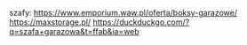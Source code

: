szafy:
https://www.emporium.waw.pl/oferta/boksy-garazowe/
https://maxstorage.pl/
https://duckduckgo.com/?q=szafa+garazowa&t=ffab&ia=web

